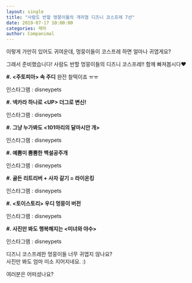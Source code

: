 ```yaml
---
layout: single
title: "사람도 반할 멍뭉이들의 개귀염 디즈니 코스프레 7선"
date: 2019-07-17 10:00:00
categories: 재미
author: Companimal
---
```


이렇게 가만히 있어도 귀여운데, 멍뭉이들이 코스프레 하면 얼마나 귀엽게요?

그래서 준비했습니다! 사람도 반할 멍뭉이들의 디즈니 코스프레!! 함께 빠져봅시다♥

**\#. &lt;주토피아&gt; 속 주디** 완전 찰떡이죠 ㅠㅠ

인스타그램 : disneypets

**\#. 넥카라 하나로 &lt;UP&gt; 더그로 변신!**

인스타그램 : disneypets

**\#. 그냥 누가봐도 &lt;101마리의 달마시안 개&gt;**

인스타그램 : disneypets

**\#. 예쁨미 뿜뿜한 백설공주개**

인스타그램 : disneypets

**\#. 골든 리트리버 + 사자 갈기 = 라이온킹**

인스타그램 : disneypets

**\#. &lt;토이스토리&gt; 우디 멍뭉이 버전**

인스타그램 : disneypets

**\#. 사진만 봐도 행복해지는 &lt;미녀와 야수&gt;**

인스타그램 : disneypets

디즈니 코스프레한 멍뭉이들 너무 귀엽지 않나요?  
 사진만 봐도 엄마 미소 지어지네요. :)

여러분은 어떠셨나요?
